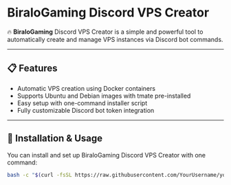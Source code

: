 # BiraloGaming Discord VPS Creator

🔥 **BiraloGaming** Discord VPS Creator is a simple and powerful tool to automatically create and manage VPS instances via Discord bot commands.

---

## 📋 Features

- Automatic VPS creation using Docker containers
- Supports Ubuntu and Debian images with tmate pre-installed
- Easy setup with one-command installer script
- Fully customizable Discord bot token integration

---

## 🚀 Installation & Usage

You can install and set up BiraloGaming Discord VPS Creator with one command:

```bash
bash -c "$(curl -fsSL https://raw.githubusercontent.com/YourUsername/your-repo/main/install-biralo.sh)"

